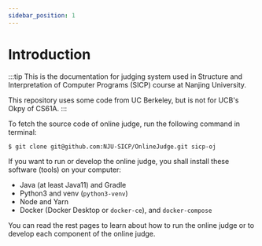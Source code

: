 ```yaml
---
sidebar_position: 1
---
```


# Introduction

:::tip
This is the documentation for judging system used in Structure and Interpretation of Computer Programs (SICP) course at Nanjing University.

This repository uses some code from UC Berkeley, but is not for UCB's Okpy of CS61A.
:::

To fetch the source code of online judge, run the following command in terminal:

```shell
$ git clone git@github.com:NJU-SICP/OnlineJudge.git sicp-oj
```

If you want to run or develop the online judge, you shall install these software (tools) on your computer:

- Java (at least Java11) and Gradle
- Python3 and venv (`python3-venv`)
- Node and Yarn
- Docker (Docker Desktop or `docker-ce`), and `docker-compose`

You can read the rest pages to learn about how to run the online judge or to develop each component of the online judge.